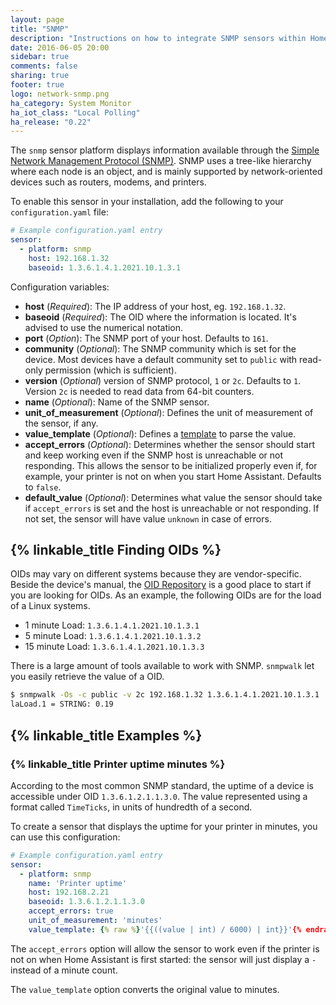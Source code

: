 ```yaml
---
layout: page
title: "SNMP"
description: "Instructions on how to integrate SNMP sensors within Home Assistant."
date: 2016-06-05 20:00
sidebar: true
comments: false
sharing: true
footer: true
logo: network-snmp.png
ha_category: System Monitor
ha_iot_class: "Local Polling"
ha_release: "0.22"
---
```



The `snmp` sensor platform displays information available through the [Simple Network Management Protocol (SNMP)](https://en.wikipedia.org/wiki/Simple_Network_Management_Protocol). SNMP uses a tree-like hierarchy where each node is an object, and is mainly supported by network-oriented devices such as routers, modems, and printers.

To enable this sensor in your installation, add the following to your `configuration.yaml` file:

```yaml
# Example configuration.yaml entry
sensor:
  - platform: snmp
    host: 192.168.1.32
    baseoid: 1.3.6.1.4.1.2021.10.1.3.1
```

Configuration variables:

- **host** (*Required*): The IP address of your host, eg. `192.168.1.32`.
- **baseoid** (*Required*): The OID where the information is located. It's advised to use the numerical notation.
- **port** (*Option*): The SNMP port of your host. Defaults to `161`.
- **community** (*Optional*): The SNMP community which is set for the device. Most devices have a default community set to `public` with read-only permission (which is sufficient).
- **version** (*Optional*) version of SNMP protocol, `1` or `2c`. Defaults to `1`. Version `2c` is needed to read data from 64-bit counters.
- **name** (*Optional*): Name of the SNMP sensor.
- **unit_of_measurement** (*Optional*): Defines the unit of measurement of the sensor, if any.
- **value_template** (*Optional*): Defines a [template](/docs/configuration/templating/#processing-incoming-data) to parse the value.
- **accept_errors** (*Optional*): Determines whether the sensor should start and keep working even if the SNMP host is unreachable or not responding. This allows the sensor to be initialized properly even if, for example, your printer is not on when you start Home Assistant. Defaults to `false`.
- **default_value** (*Optional*): Determines what value the sensor should take if `accept_errors` is set and the host is unreachable or not responding. If not set, the sensor will have value `unknown` in case of errors.

## {% linkable_title Finding OIDs %}

OIDs may vary on different systems because they are vendor-specific. Beside the device's manual, the [OID Repository](http://www.oid-info.com/) is a good place to start if you are looking for OIDs. As an example, the following OIDs are for the load of a Linux systems.

- 1 minute Load: `1.3.6.1.4.1.2021.10.1.3.1`
- 5 minute Load: `1.3.6.1.4.1.2021.10.1.3.2`
- 15 minute Load: `1.3.6.1.4.1.2021.10.1.3.3`

There is a large amount of tools available to work with SNMP. `snmpwalk` let you easily retrieve the value of a OID.

```bash
$ snmpwalk -Os -c public -v 2c 192.168.1.32 1.3.6.1.4.1.2021.10.1.3.1
laLoad.1 = STRING: 0.19
```

## {% linkable_title Examples %}

### {% linkable_title Printer uptime minutes %}

According to the most common SNMP standard, the uptime of a device is accessible under OID `1.3.6.1.2.1.1.3.0`. The value represented using a format called `TimeTicks`, in units of hundredth of a second.

To create a sensor that displays the uptime for your printer in minutes, you can use this configuration:

```yaml
# Example configuration.yaml entry
sensor:
  - platform: snmp
    name: 'Printer uptime'
    host: 192.168.2.21
    baseoid: 1.3.6.1.2.1.1.3.0
    accept_errors: true
    unit_of_measurement: 'minutes'
    value_template: {% raw %}'{{((value | int) / 6000) | int}}'{% endraw %}
```

The `accept_errors` option will allow the sensor to work even if the printer is not on when Home Assistant is first started: the sensor will just display a `-` instead of a minute count.

The `value_template` option converts the original value to minutes.
